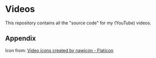 # Videos

This repository contains all the "source code" for my (YouTube) videos.

## Appendix
Icon from: <a href="https://www.flaticon.com/free-icons/video" title="video icons">Video icons created by nawicon - Flaticon</a>
